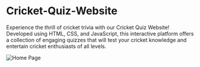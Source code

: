 # Cricket-Quiz-Website
Experience the thrill of cricket trivia with our Cricket Quiz Website! Developed using HTML, CSS, and JavaScript, this interactive platform offers a collection of engaging quizzes that will test your cricket knowledge and entertain cricket enthusiasts of all levels.

![Home Page](https://github.com/Darshana75/Cricket-Quiz-Website/assets/84192420/b421c976-d311-4b1a-9d8e-24cfbc760511)
